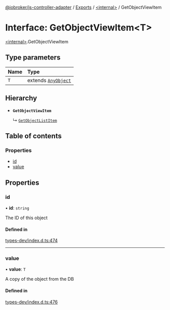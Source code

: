[@iobroker/js-controller-adapter](../README.md) / [Exports](../modules.md) / [\<internal\>](../modules/internal_.md) / GetObjectViewItem

# Interface: GetObjectViewItem\<T\>

[\<internal\>](../modules/internal_.md).GetObjectViewItem

## Type parameters

| Name | Type |
| :------ | :------ |
| `T` | extends [`AnyObject`](../modules/internal_.md#anyobject) |

## Hierarchy

- **`GetObjectViewItem`**

  ↳ [`GetObjectListItem`](internal_.GetObjectListItem.md)

## Table of contents

### Properties

- [id](internal_.GetObjectViewItem.md#id)
- [value](internal_.GetObjectViewItem.md#value)

## Properties

### id

• **id**: `string`

The ID of this object

#### Defined in

[types-dev/index.d.ts:474](https://github.com/ioBroker/ioBroker.js-controller/blob/20b08f31/packages/types-dev/index.d.ts#L474)

___

### value

• **value**: `T`

A copy of the object from the DB

#### Defined in

[types-dev/index.d.ts:476](https://github.com/ioBroker/ioBroker.js-controller/blob/20b08f31/packages/types-dev/index.d.ts#L476)
